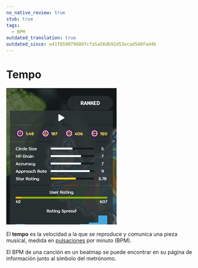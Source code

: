 ```yaml
---
no_native_review: true
stub: true
tags:
  - BPM
outdated_translation: true
outdated_since: e41f859079680fcfa5a56db92d53ecad540fad4b
---
```


# Tempo

![Captura de pantalla del indicador de BPM en la página de información del beatmap](img/beatmap-info.png "El tempo se puede ver en la esquina superior de la página de información del beatmap.")

El **tempo** es la velocidad a la que se reproduce y comunica una pieza musical, medida en [pulsaciones](/wiki/Music_theory/Beat) por minuto (BPM).

El BPM de una canción en un beatmap se puede encontrar en su página de información junto al símbolo del metrónomo.
